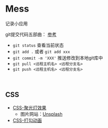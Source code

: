 # Mess
记录小应用

git提交代码五部曲：
[参考](https://jingyan.baidu.com/article/359911f5a4fe4b57fe03060d.html)

- `git status` 查看当前状态
- `git add .` 或者 `git add xxx`
- `git commit -m 'XXX'` 推送修改到本地git库中
- `git pull <远程主机名> <远程分支名>`
- `git push <远程主机名> <远程分支名>`

<br/>

## CSS
- [CSS-聚光灯效果](https://github.com/CodingBuye/mess/tree/master/css-聚光灯效果)
  - 图片网站：[Unsplash](https://unsplash.com)
- [CSS-打勾动画](https://github.com/CodingBuye/mess/tree/master/css-打勾动画)